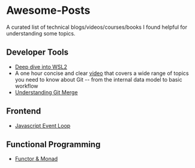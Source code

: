 # Awesome-Posts
A curated list of technical blogs/videos/courses/books I found helpful for understanding some topics.

## Developer Tools
- [Deep dive into WSL2](https://youtu.be/lwhMThePdIo?si=6lXS2tRYRsIvwr9b)
- A one hour concise and clear [video](https://youtu.be/xbLVvrb2-fY) that covers a wide range of topics you need to know about Git -- from the internal data model to basic workflow
- [Understanding Git Merge](https://www.biteinteractive.com/understanding-git-merge/)

## Frontend
- [Javascript Event Loop](https://www.youtube.com/watch?v=8aGhZQkoFbQ)

## Functional Programming
- [Functor & Monad](https://youtu.be/e6tWJD5q8uw?si=a5SZTOHwMakYRhax)
